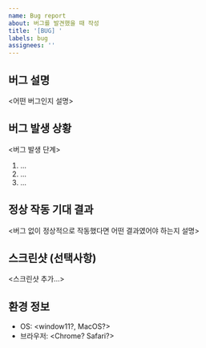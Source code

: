 ```yaml
---
name: Bug report
about: 버그를 발견했을 때 작성
title: '[BUG] '
labels: bug
assignees: ''
---
```


## 버그 설명

<어떤 버그인지 설명>

## 버그 발생 상황

<버그 발생 단계>

1. ...
2. ...
3. ...

## 정상 작동 기대 결과

<버그 없이 정상적으로 작동했다면 어떤 결과였어야 하는지 설명>

## 스크린샷 (선택사항)

<스크린샷 추가...>

## 환경 정보

- OS: <window11?, MacOS?>
- 브라우저: <Chrome? Safari?>
